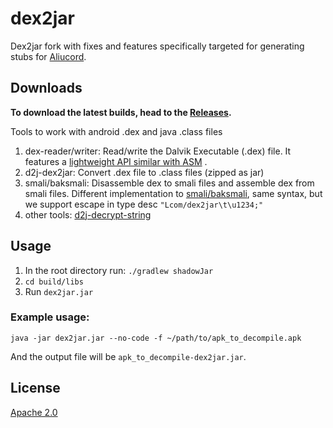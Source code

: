 # dex2jar
Dex2jar fork with fixes and features specifically targeted for generating stubs for [Aliucord](https://github.com/Aliucord/Aliucord).

## Downloads

**To download the latest builds, head to the [Releases](https://github.com/Aliucord/dex2jar/releases).**

Tools to work with android .dex and java .class files

1. dex-reader/writer:
   Read/write the Dalvik Executable (.dex) file. It features
   a [lightweight API similar with ASM](https://sourceforge.net/p/dex2jar/wiki/Faq/#want-to-read-dex-file-using-dex2jar)
   .
2. d2j-dex2jar:
   Convert .dex file to .class files (zipped as jar)
3. smali/baksmali:
   Disassemble dex to smali files and assemble dex from smali files. Different implementation
   to [smali/baksmali](http://code.google.com/p/smali), same syntax, but we support escape in type desc
   `"Lcom/dex2jar\t\u1234;"`
4. other tools:
   [d2j-decrypt-string](https://sourceforge.net/p/dex2jar/wiki/DecryptStrings)

## Usage

1. In the root directory run: `./gradlew shadowJar`
2. `cd build/libs`
3. Run `dex2jar.jar`

### Example usage:

```shell
java -jar dex2jar.jar --no-code -f ~/path/to/apk_to_decompile.apk
```

And the output file will be `apk_to_decompile-dex2jar.jar`.

## License

[Apache 2.0](http://www.apache.org/licenses/LICENSE-2.0.html)
